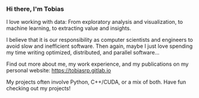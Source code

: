 ### Hi there, I'm Tobias

I love working with data: From exploratory analysis and visualization, to machine learning, to extracting value and insights.

I believe that it is our responsibility as computer scientists and engineers to avoid slow and inefficient software. Then again, maybe I just love spending my time writing optimized, distributed, and parallel software...

Find out more about me, my work experience, and my publications on my personal website: https://tobiasrp.gitlab.io

My projects often involve Python, C++/CUDA, or a mix of both. Have fun checking out my projects!
